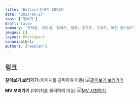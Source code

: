```yaml
---
title: 'Ballinㅣ징버거 COVER'
date: '2023-05-27'
tags: ['징버거']
draft: false
summary: '우왁굳, 아이네, 징버거, 릴파, 주르르, 고세구, 비챤 같이보기'
images: []
layout: PostLayout
canonicalUrl:
authors: ['woolan']
---
```


## 링크

**같이보기 보러가기** (이미지를 클릭하여 이동)
[![같이보기 보러가기](https://cdn.discordapp.com/attachments/1135756712759013437/1135758630910697602/banner.png)](https://cafe.naver.com/steamindiegame/11344391)

**MV 보러가기** (이미지를 클릭하여 이동)
[![MV 시청하기](https://i.ytimg.com/vi/eWaBljLkd08/maxresdefault.jpg)](https://youtu.be/eWaBljLkd08)

